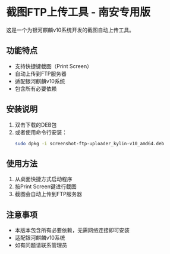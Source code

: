 # 截图FTP上传工具 - 南安专用版

这是一个为银河麒麟v10系统开发的截图自动上传工具。

## 功能特点

- 支持快捷键截图（Print Screen）
- 自动上传到FTP服务器
- 适配银河麒麟v10系统
- 包含所有必要依赖

## 安装说明

1. 双击下载的DEB包
2. 或者使用命令行安装：
   ```bash
   sudo dpkg -i screenshot-ftp-uploader_kylin-v10_amd64.deb
   ```

## 使用方法

1. 从桌面快捷方式启动程序
2. 按Print Screen键进行截图
3. 截图会自动上传到FTP服务器

## 注意事项

- 本版本包含所有必要依赖，无需网络连接即可安装
- 适配银河麒麟v10系统
- 如有问题请联系管理员 